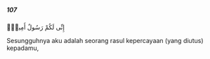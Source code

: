 ##### 107

<span class="ayah">إِنِّى لَكُمْ رَسُولٌ أَمِينٌۭ</span>

<span class="ayah_translation">Sesungguhnya aku adalah seorang rasul kepercayaan (yang diutus) kepadamu,</span>
